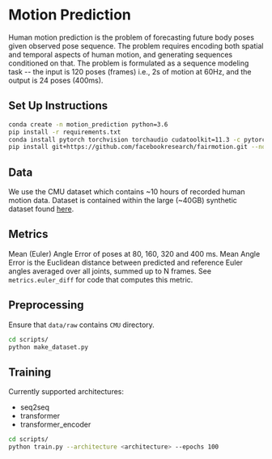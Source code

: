 # Motion Prediction
Human motion prediction is the problem of forecasting future body poses given observed pose sequence. The problem requires encoding both spatial and temporal aspects of human motion, and generating sequences conditioned on that. The problem is formulated as a sequence modeling task -- the input is 120 poses (frames) i.e., 2s of motion at 60Hz, and the output is 24 poses (400ms).

## Set Up Instructions
```sh
conda create -n motion_prediction python=3.6
pip install -r requirements.txt
conda install pytorch torchvision torchaudio cudatoolkit=11.3 -c pytorch
pip install git+https://github.com/facebookresearch/fairmotion.git --no-deps
```

## Data
We use the CMU dataset which contains ~10 hours of recorded human motion data. Dataset is contained within the large (~40GB) synthetic dataset found [here](dip.is.tue.mpg.de).

## Metrics
Mean (Euler) Angle Error of poses at 80, 160, 320 and 400 ms. Mean Angle Error is the Euclidean distance between predicted and reference Euler angles averaged over all joints, summed up to N frames. See `metrics.euler_diff` for code that computes this metric.

## Preprocessing
Ensure that `data/raw` contains `CMU` directory.

```sh
cd scripts/
python make_dataset.py
```

## Training
Currently supported architectures:
  - seq2seq
  - transformer
  - transformer_encoder

```sh
cd scripts/
python train.py --architecture <architecture> --epochs 100
```
